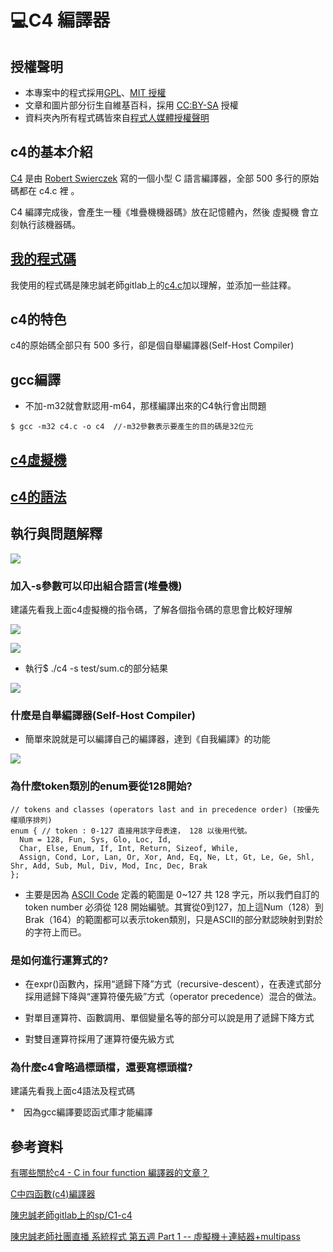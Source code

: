 # 💻C4 編譯器

## 授權聲明
* 本專案中的程式採用[GPL](https://github.com/nohano1l/sp109b/blob/main/note/finalexam/LICENCE)、[MIT 授權](https://zh.wikipedia.org/wiki/MIT%E8%A8%B1%E5%8F%AF%E8%AD%89)
* 文章和圖片部分衍生自維基百科，採用 [CC:BY-SA](https://zh.wikipedia.org/zh-hant/Wikipedia%3ACC_BY-SA_3.0%E5%8D%8F%E8%AE%AE%E6%96%87%E6%9C%AC) 授權
* 資料夾內所有程式碼皆來自[程式人媒體授權聲明](https://programmermedia.org/root/%E7%A8%8B%E5%BC%8F%E4%BA%BA%E5%AA%92%E9%AB%94/%E6%8E%88%E6%AC%8A.md)

## c4的基本介紹
[C4](https://github.com/rswier/c4) 是由 [Robert Swierczek](https://github.com/rswier/) 寫的一個小型 C 語言編譯器，全部 500 多行的原始碼都在 c4.c 裡 。

C4 編譯完成後，會產生一種《堆疊機機器碼》放在記憶體內，然後 虛擬機 會立刻執行該機器碼。

## [我的程式碼](https://github.com/nohano1l/sp109b/blob/main/note/finalexam/c4.c)

我使用的程式碼是陳忠誠老師gitlab上的[c4.c](https://gitlab.com/ccc109/sp/-/blob/master/C1-c4/c4.c)加以理解，並添加一些註釋。

## c4的特色

c4的原始碼全部只有 500 多行，卻是個自舉編譯器(Self-Host Compiler)

## gcc編譯

* 不加-m32就會默認用-m64，那樣編譯出來的C4執行會出問題

```
$ gcc -m32 c4.c -o c4  //-m32參數表示要產生的目的碼是32位元
```

## [c4虛擬機](https://github.com/nohano1l/sp109b/blob/main/note/finalexam/c4虛擬機.md)

## [c4的語法](https://github.com/nohano1l/sp109b/blob/main/note/finalexam/c4語法.md)

## 執行與問題解釋

![](https://nohano1l.github.io/sp109b/note/finalexam/picture/1.png)

### 加入-s參數可以印出組合語言(堆疊機)

建議先看我上面c4虛擬機的指令碼，了解各個指令碼的意思會比較好理解

![](https://nohano1l.github.io/sp109b/note/finalexam/picture/3.png)

![](https://nohano1l.github.io/sp109b/note/finalexam/picture/4.png)

* 執行$ ./c4 -s test/sum.c的部分結果

![](https://nohano1l.github.io/sp109b/note/finalexam/picture/5.png)

### 什麼是自舉編譯器(Self-Host Compiler)

* 簡單來說就是可以編譯自己的編譯器，達到《自我編譯》的功能

![](https://nohano1l.github.io/sp109b/note/finalexam/picture/2.png)

### 為什麼token類別的enum要從128開始?
```
// tokens and classes (operators last and in precedence order) (按優先權順序排列)
enum { // token : 0-127 直接用該字母表達， 128 以後用代號。
  Num = 128, Fun, Sys, Glo, Loc, Id,
  Char, Else, Enum, If, Int, Return, Sizeof, While,
  Assign, Cond, Lor, Lan, Or, Xor, And, Eq, Ne, Lt, Gt, Le, Ge, Shl, Shr, Add, Sub, Mul, Div, Mod, Inc, Dec, Brak
};
```
* 主要是因為 [ASCII Code](https://zh.wikipedia.org/wiki/ASCII) 定義的範圍是 0~127 共 128 字元，所以我們自訂的 token number 必須從 128 開始編號。其實從0到127，加上這Num（128）到Brak（164）的範圍都可以表示token類別，只是ASCII的部分默認映射到對於的字符上而已。

### 是如何進行運算式的?

* 在expr()函數內，採用“遞歸下降”方式（recursive-descent），在表達式部分採用遞歸下降與“運算符優先級”方式（operator precedence）混合的做法。

* 對單目運算符、函數調用、單個變量名等的部分可以說是用了遞歸下降方式
* 對雙目運算符採用了運算符優先級方式

### 為什麼c4會略過標頭檔，還要寫標頭檔?

建議先看我上面c4語法及程式碼

*　因為gcc編譯要認函式庫才能編譯

## 參考資料
[有哪些關於c4 - C in four function 編譯器的文章？](https://www.zhihu.com/question/28249756)

[C中四函數(c4)編譯器](https://hackmd.io/@srhuang/Bkk2eY5ES)

[陳忠誠老師gitlab上的sp/C1-c4](https://gitlab.com/ccc109/sp/-/tree/master/C1-c4)

[陳忠誠老師社團直播 系統程式 第五週 Part 1 -- 虛擬機＋連結器+multipass](https://www.facebook.com/ccckmit/videos/10158852743611893)